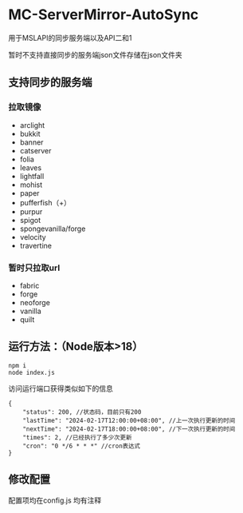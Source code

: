 # MC-ServerMirror-AutoSync
用于MSLAPI的同步服务端以及API二和1

暂时不支持直接同步的服务端json文件存储在json文件夹

## 支持同步的服务端

### 拉取镜像

- arclight
- bukkit
- banner
- catserver
- folia
- leaves
- lightfall
- mohist
- paper
- pufferfish（+）
- purpur
- spigot
- spongevanilla/forge
- velocity
- travertine

### 暂时只拉取url

- fabric
- forge
- neoforge
- vanilla
- quilt

## 运行方法：（Node版本>18）

```shell
npm i
node index.js
```
访问运行端口获得类似如下的信息
```json5
{
    "status": 200, //状态码，目前只有200
    "lastTime": "2024-02-17T12:00:00+08:00", //上一次执行更新的时间
    "nextTime": "2024-02-17T18:00:00+08:00", //下一次执行更新的时间
    "times": 2, //已经执行了多少次更新
    "cron": "0 */6 * * *" //cron表达式
}
```

## 修改配置

配置项均在config.js 均有注释
